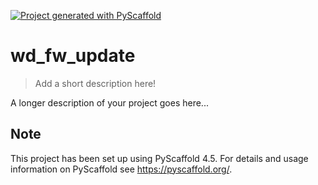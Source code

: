<!-- These are examples of badges you might want to add to your README:
     please update the URLs accordingly

[![Built Status](https://api.cirrus-ci.com/github/<USER>/wd_fw_update.svg?branch=main)](https://cirrus-ci.com/github/<USER>/wd_fw_update)
[![ReadTheDocs](https://readthedocs.org/projects/wd_fw_update/badge/?version=latest)](https://wd_fw_update.readthedocs.io/en/stable/)
[![Coveralls](https://img.shields.io/coveralls/github/<USER>/wd_fw_update/main.svg)](https://coveralls.io/r/<USER>/wd_fw_update)
[![PyPI-Server](https://img.shields.io/pypi/v/wd_fw_update.svg)](https://pypi.org/project/wd_fw_update/)
[![Conda-Forge](https://img.shields.io/conda/vn/conda-forge/wd_fw_update.svg)](https://anaconda.org/conda-forge/wd_fw_update)
[![Monthly Downloads](https://pepy.tech/badge/wd_fw_update/month)](https://pepy.tech/project/wd_fw_update)
[![Twitter](https://img.shields.io/twitter/url/http/shields.io.svg?style=social&label=Twitter)](https://twitter.com/wd_fw_update)
-->

[![Project generated with PyScaffold](https://img.shields.io/badge/-PyScaffold-005CA0?logo=pyscaffold)](https://pyscaffold.org/)

# wd_fw_update

> Add a short description here!

A longer description of your project goes here...


<!-- pyscaffold-notes -->

## Note

This project has been set up using PyScaffold 4.5. For details and usage
information on PyScaffold see https://pyscaffold.org/.
